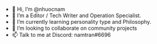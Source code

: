 - 👋 Hi, I’m @nhuocnam
- 👀 I’m a Editor / Tech Writer and Operation Specialist.
- 🌱 I’m currently learning personality type and Philosophy.
- 💞️ I’m looking to collaborate on community projects
- 📫 Talk to me at Discord: namtran#6696

<!---
nhuocnam/nhuocnam is a ✨ special ✨ repository because its `README.md` (this file) appears on your GitHub profile.
You can click the Preview link to take a look at your changes.
--->

